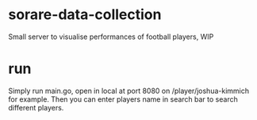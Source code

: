 # sorare-data-collection

Small server to visualise performances of football players, WIP

# run

Simply run main.go, open in local at port 8080 on /player/joshua-kimmich for example. Then you can enter players name in search bar to search different players. 
